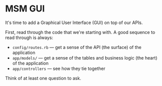 # MSM GUI

It's time to add a Graphical User Interface (GUI) on top of our APIs.

First, read through the code that we're starting with. A good sequence to read through is always:

 - `config/routes.rb` — get a sense of the API (the surface) of the application
 - `app/models/` — get a sense of the tables and business logic (the heart) of the application
 - `app/controllers` — see how they tie together

Think of at least one question to ask.
